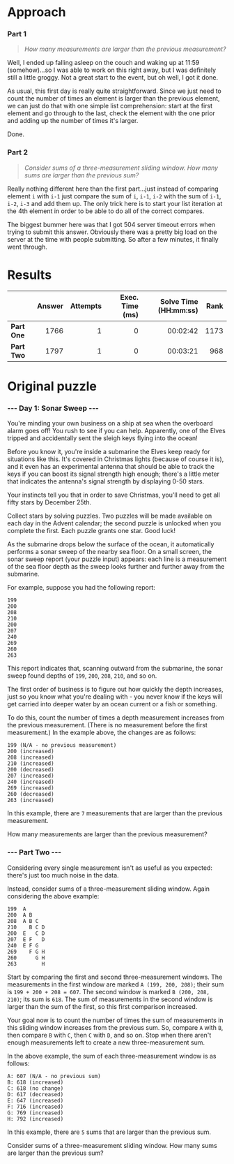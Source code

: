 # Approach
### Part 1
> _How many measurements are larger than the previous measurement?_

Well, I ended up falling asleep on the couch and waking up at 11:59 (somehow)...so I was able to work on this right away,
but I was definitely still a little groggy. Not a great start to the event, but oh well, I got it done.

As usual, this first day is really quite straightforward. Since we just need to count the number of times an element is
larger than the previous element, we can just do that with one simple list comprehension: start at the first element
and go through to the last, check the element with the one prior and adding up the number of times it's larger.

Done.

### Part 2
> _Consider sums of a three-measurement sliding window. How many sums are larger than the previous sum?_

Really nothing different here than the first part...just instead of comparing element `i` with `i-1` just compare
the sum of `i`, `i-1`, `i-2` with the sum of `i-1`, `i-2`, `i-3` and add them up. The only trick here is to start your
list iteration at the 4th element in order to be able to do all of the correct compares.

The biggest bummer here was that I got 504 server timeout errors when trying to submit this answer. Obviously there
was a pretty big load on the server at the time with people submitting. So after a few minutes, it finally went through.

# Results

|              | Answer | Attempts | Exec. Time (ms) | Solve Time (HH:mm:ss) | Rank |
|--------------|-------:|---------:|----------------:|----------------------:|-----:|
| **Part One** |   1766 |        1 |               0 |              00:02:42 | 1173 |
| **Part Two** |   1797 |        1 |               0 |              00:03:21 |  968 |

# Original puzzle
### --- Day 1: Sonar Sweep ---

You're minding your own business on a ship at sea when the overboard alarm goes off! You rush to see if you can help. Apparently, one of the Elves tripped and accidentally sent the sleigh keys flying into the ocean!

Before you know it, you're inside a submarine the Elves keep ready for situations like this. It's covered in Christmas lights (because of course it is), and it even has an experimental antenna that should be able to track the keys if you can boost its signal strength high enough; there's a little meter that indicates the antenna's signal strength by displaying 0-50 stars.

Your instincts tell you that in order to save Christmas, you'll need to get all fifty stars by December 25th.

Collect stars by solving puzzles. Two puzzles will be made available on each day in the Advent calendar; the second puzzle is unlocked when you complete the first. Each puzzle grants one star. Good luck!

As the submarine drops below the surface of the ocean, it automatically performs a sonar sweep of the nearby sea floor. On a small screen, the sonar sweep report (your puzzle input) appears: each line is a measurement of the sea floor depth as the sweep looks further and further away from the submarine.

For example, suppose you had the following report:
```
199
200
208
210
200
207
240
269
260
263
```
This report indicates that, scanning outward from the submarine, the sonar sweep found depths of `199`, `200`, `208`, `210`, and so on.

The first order of business is to figure out how quickly the depth increases, just so you know what you're dealing with - you never know if the keys will get carried into deeper water by an ocean current or a fish or something.

To do this, count the number of times a depth measurement increases from the previous measurement. (There is no measurement before the first measurement.) In the example above, the changes are as follows:
```
199 (N/A - no previous measurement)
200 (increased)
208 (increased)
210 (increased)
200 (decreased)
207 (increased)
240 (increased)
269 (increased)
260 (decreased)
263 (increased)
```
In this example, there are `7` measurements that are larger than the previous measurement.

How many measurements are larger than the previous measurement?

### --- Part Two ---
Considering every single measurement isn't as useful as you expected: there's just too much noise in the data.

Instead, consider sums of a three-measurement sliding window. Again considering the above example:
```
199  A
200  A B
208  A B C
210    B C D
200  E   C D
207  E F   D
240  E F G
269    F G H
260      G H
263        H
```
Start by comparing the first and second three-measurement windows. The measurements in the first window are marked `A (199, 200, 208)`; their sum is `199 + 200 + 208 = 607`. The second window is marked `B (200, 208, 210)`; its sum is `618`. The sum of measurements in the second window is larger than the sum of the first, so this first comparison increased.

Your goal now is to count the number of times the sum of measurements in this sliding window increases from the previous sum. So, compare `A` with `B`, then compare `B` with `C`, then `C` with `D`, and so on. Stop when there aren't enough measurements left to create a new three-measurement sum.

In the above example, the sum of each three-measurement window is as follows:
```
A: 607 (N/A - no previous sum)
B: 618 (increased)
C: 618 (no change)
D: 617 (decreased)
E: 647 (increased)
F: 716 (increased)
G: 769 (increased)
H: 792 (increased)
```
In this example, there are `5` sums that are larger than the previous sum.

Consider sums of a three-measurement sliding window. How many sums are larger than the previous sum?
